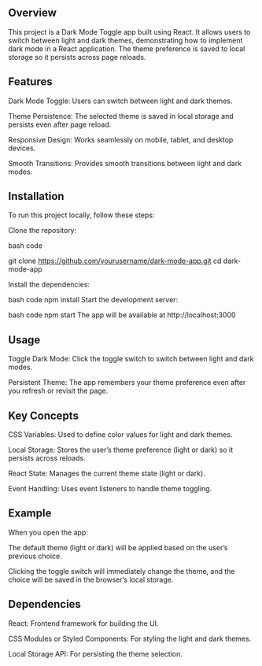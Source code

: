 ## Overview
This project is a Dark Mode Toggle app built using React. It allows users to switch between light and dark themes, demonstrating how to implement dark mode in a React application. The theme preference is saved to local storage so it persists across page reloads.

## Features

Dark Mode Toggle: Users can switch between light and dark themes.

Theme Persistence: The selected theme is saved in local storage and persists even after page reload.

Responsive Design: Works seamlessly on mobile, tablet, and desktop devices.

Smooth Transitions: Provides smooth transitions between light and dark modes.

## Installation
To run this project locally, follow these steps:

Clone the repository:

bash code

git clone https://github.com/yourusername/dark-mode-app.git
cd dark-mode-app

Install the dependencies:

bash code
npm install
Start the development server:

bash code
npm start
The app will be available at http://localhost:3000

## Usage

Toggle Dark Mode: Click the toggle switch to switch between light and dark modes.

Persistent Theme: The app remembers your theme preference even after you refresh or revisit the page.

## Key Concepts


CSS Variables: Used to define color values for light and dark themes.

Local Storage: Stores the user’s theme preference (light or dark) so it persists across reloads.

React State: Manages the current theme state (light or dark).

Event Handling: Uses event listeners to handle theme toggling.

## Example
When you open the app:

The default theme (light or dark) will be applied based on the user’s previous choice.

Clicking the toggle switch will immediately change the theme, and the choice will be saved in the browser’s local storage.

## Dependencies

React: Frontend framework for building the UI.

CSS Modules or Styled Components: For styling the light and dark themes.

Local Storage API: For persisting the theme selection.

